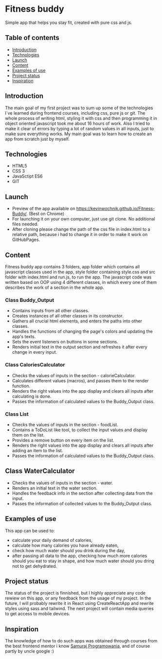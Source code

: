 ﻿# Fitness buddy
Simple app that helps you stay fit, created with pure css and js.
## Table of contents
* [Introduction](#introduction)
* [Technologies](#technologies)
* [Launch](#launch)
* [Content](#content)
* [Examples of use](#examples_of_use)
* [Project status](#project_status)
* [Inspiration](#inspiration)

## Introduction
The main goal of my first project was to sum up some of the technologies I`ve learned during frontend courses, including css, pure js or git. The whole process of writing html, styling it with css and then programming it in object oriented javascript took me about 16 hours of work. Also I tried to make it clear of errors by typing a lot of random values in all inputs, just to make sure everything works. My main goal was to learn how to create an app from scratch just by myself.

## Technologies
* HTML5
* CSS 3
* JavaSctipt ES6
* GIT

## Launch
* Preview of the app available on https://kevinwochnik.github.io/Fitness-Buddy/. (Best on Chrome)
* For launching it on your own computer, just use git clone. No additional files needed.
* After cloning please change the path of the css file in index.html to a relative path, because i had to change it in order to make it work on GitHubPages.

## Content
Fitness buddy app contains 3 folders, app folder which contains all javascript classes used in the app, style folder containing style.css and src folder with index.html and run.js, to run the app. The javascript code was written based on OOP using 4 different classes, in which every one of them describes the work of a section in the whole app.

### Class Buddy_Output
* Contains inputs from all other classes.
* Creates instances of all other classes in its constructor.
* Gathers all crucial html elements, and enters the paths into other classes.
* Handles the functions of changing the page's colors and updating the app's texts.
* Sets the event listeners on buttons in some sections.
* Renders initial text in the output section and refreshes it after every change in every input.

### Class CaloriesCalculator
* Checks the values of inputs in the section - calorieCalculator.
* Calculates different values (macros), and passes them to the render function.
* Renders the right values into the app display and clears all inputs after calculating is done.
* Passes the information of calculated values to the Buddy_Output class.

### Class List
* Checks the values of inputs in the section - foodList.
* Contains a ToDoList like tool, to collect the input values and display them on the list.
* Provides a remove button on every item on the list.
* Renders the right values into the app display and clears all inputs after adding an item to the list.
* Passes the information of calculated values to the Buddy_Output class.

## Class WaterCalculator
* Checks the values of inputs in the section - water.
* Renders an initial text in the water section.
* Handles the feedback info in the section after collecting data from the input.
* Passes the information of collected values to the Buddy_Output class.

## Examples of use
This app can be used to:
* calculate your daily demand of calories,
* calculate how many calories you have already eaten,
* check how much water should you drink during the day,
* after passing all data to the app, checking how much more calories should you eat to stay in shape, and how much water should you dring not to get dehydrated.


## Project status
The status of the project is finnished, but I highly appreciate any code rewiew on this app, or any feedback from the usage of my project. In the future, I will probably rewrite it in React using CreateReactApp and rewrite styles using sass and tailwind. The next project will contain media queries to get access to mobile devices.

## Inspiration
The knowledge of how to do such apps was obtained through courses from the best frontend mentor i know [Samuraj Programowania](https://websamuraj.pl/), and of course partly by uncle google :)
